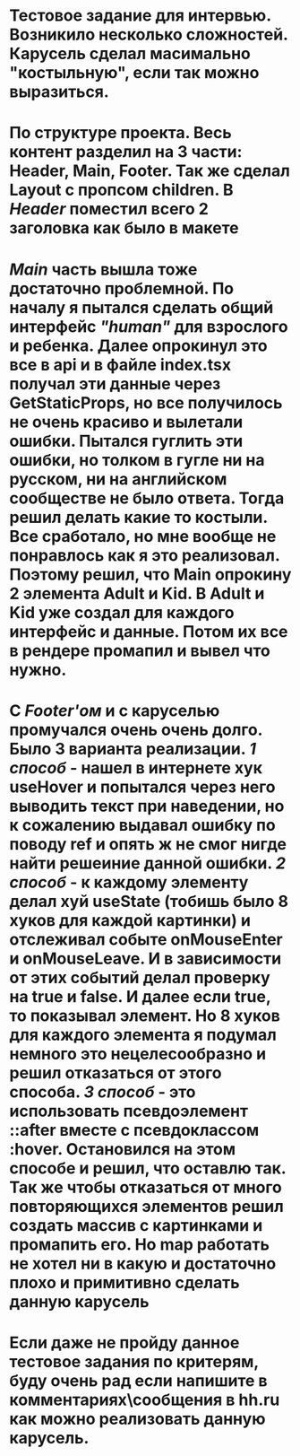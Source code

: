 # Тестовое задание для интервью. Возникило несколько сложностей. Карусель сделал масимально "костыльную", если так можно выразиться.
# По структуре проекта. Весь контент разделил на 3 части: Header, Main, Footer. Так же сделал Layout с пропсом children. В ***Header*** поместил всего 2 заголовка как было в макете
# ***Main*** часть вышла тоже достаточно проблемной. По началу я пытался сделать общий интерфейс ***"human"*** для взрослого и ребенка. Далее опрокинул это все в api и в файле index.tsx получал эти данные через GetStaticProps, но все получилось не очень красиво и вылетали ошибки. Пытался гуглить эти ошибки, но толком в гугле ни на русском, ни на английском сообществе не было ответа. Тогда решил делать какие то костыли. Все сработало, но мне вообще не понравлось как я это реализовал. Поэтому решил, что Main опрокину 2 элемента Adult и Kid. В Adult и Kid уже создал для каждого интерфейс и данные. Потом их все в рендере промапил и вывел что нужно.
# С ***Footer'ом*** и с каруселью промучался очень очень долго. Было 3 варианта реализации. ***1 способ*** - нашел в интернете хук useHover и попытался через него выводить текст при наведении, но к сожалению выдавал ошибку по поводу ref и опять ж не смог нигде найти решеиние данной ошибки. ***2 способ*** - к каждому элементу делал хуй useState (тобишь было 8 хуков для каждой картинки) и отслеживал событе onMouseEnter и onMouseLeave. И в зависимости от этих событий делал проверку на true и false. И далее если true, то показывал элемент. Но 8 хуков для каждого элемента я подумал немного это нецелесообразно и решил отказаться от этого способа. ***3 способ*** - это использовать псевдоэлемент ::after вместе с псевдоклассом :hover. Остановился на этом способе и решил, что оставлю так. Так же чтобы отказаться от много повторяющихся элементов решил создать массив с картинками и промапить его. Но map работать не хотел ни в какую и достаточно плохо и примитивно сделать данную карусель
# **Если даже не пройду данное тестовое задания по критерям, буду очень рад если напишите в комментариях\сообщения в hh.ru как можно реализовать данную карусель.**
